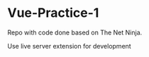 # Vue-Practice-1
Repo with code done based on The Net Ninja.

Use live server extension for development
